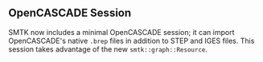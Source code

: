 ## OpenCASCADE Session

SMTK now includes a minimal OpenCASCADE session; it can import
OpenCASCADE's native `.brep` files in addition to STEP and IGES
files. This session takes advantage of the new `smtk::graph::Resource`.
